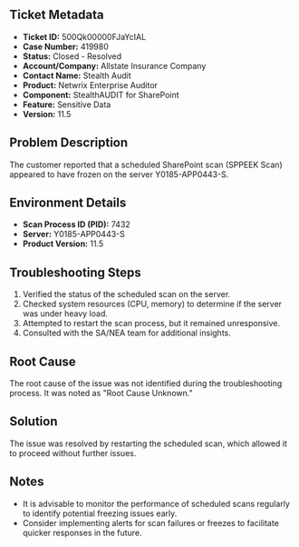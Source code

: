 ## Ticket Metadata
- **Ticket ID:** 500Qk00000FJaYcIAL
- **Case Number:** 419980
- **Status:** Closed - Resolved
- **Account/Company:** Allstate Insurance Company
- **Contact Name:** Stealth Audit
- **Product:** Netwrix Enterprise Auditor
- **Component:** StealthAUDIT for SharePoint
- **Feature:** Sensitive Data
- **Version:** 11.5

## Problem Description
The customer reported that a scheduled SharePoint scan (SPPEEK Scan) appeared to have frozen on the server Y0185-APP0443-S.

## Environment Details
- **Scan Process ID (PID):** 7432
- **Server:** Y0185-APP0443-S
- **Product Version:** 11.5

## Troubleshooting Steps
1. Verified the status of the scheduled scan on the server.
2. Checked system resources (CPU, memory) to determine if the server was under heavy load.
3. Attempted to restart the scan process, but it remained unresponsive.
4. Consulted with the SA/NEA team for additional insights.

## Root Cause
The root cause of the issue was not identified during the troubleshooting process. It was noted as "Root Cause Unknown."

## Solution
The issue was resolved by restarting the scheduled scan, which allowed it to proceed without further issues.

## Notes
- It is advisable to monitor the performance of scheduled scans regularly to identify potential freezing issues early.
- Consider implementing alerts for scan failures or freezes to facilitate quicker responses in the future.